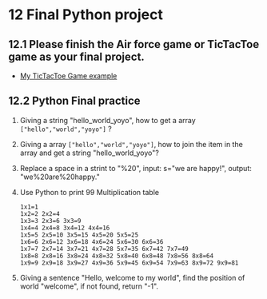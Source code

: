 # 12 Final Python project

## 12.1 Please finish the Air force game or TicTacToe game as your final project.

- [My TicTacToe Game example](https://github.com/stoneskin/TicTacToe/)
  
## 12.2 Python Final practice

1. Giving a string "hello_world_yoyo", how to get a array `["hello","world","yoyo"]` ?
2. Giving a array `["hello","world","yoyo"]`, how to join the item in the array and get a string "hello_world_yoyo"?
3. Replace a space in a strint to "%20", input: s="we are happy!", output: "we%20are%20happy."
4. Use Python to print 99 Multiplication table 

    ```
    1x1=1 
    1x2=2 2x2=4 
    1x3=3 2x3=6 3x3=9 
    1x4=4 2x4=8 3x4=12 4x4=16 
    1x5=5 2x5=10 3x5=15 4x5=20 5x5=25 
    1x6=6 2x6=12 3x6=18 4x6=24 5x6=30 6x6=36 
    1x7=7 2x7=14 3x7=21 4x7=28 5x7=35 6x7=42 7x7=49 
    1x8=8 2x8=16 3x8=24 4x8=32 5x8=40 6x8=48 7x8=56 8x8=64 
    1x9=9 2x9=18 3x9=27 4x9=36 5x9=45 6x9=54 7x9=63 8x9=72 9x9=81
    ```

5. Giving a sentence "Hello, welcome to my world", find the position of world "welcome", if not found, return "-1". 







<!--https://mp.weixin.qq.com/s?__biz=MzkzNDAyODA4NA==&mid=2247485020&idx=1&sn=0bfb094174904edccc7df040491acc2b&chksm=c2423007f535b911695369e47492152e98755e6e1dfb2b49dc7f285522a2d145a01105a61688&scene=132&show_related_article=1&ascene=0&devicetype=android-30&version=28000243&nettype=WIFI&lang=en&exportkey=Ca8Oy3fRGT1XvyzdVdgNZ1E%3D&pass_ticket=bZsVAR9BKN%2Bcft5OpxHTFmzXK%2BB51hU%2FDxEoadNP%2BTF5LWNWmVaP16bNpFsLybHN&wx_header=1 -->